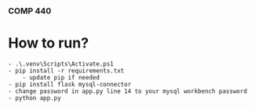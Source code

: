 ### COMP 440

# How to run?
    - .\.venv\Scripts\Activate.ps1
    - pip install -r requirements.txt
        - update pip if needed
    - pip install flask mysql-connector
    - change password in app.py line 14 to your mysql workbench password
    - python app.py